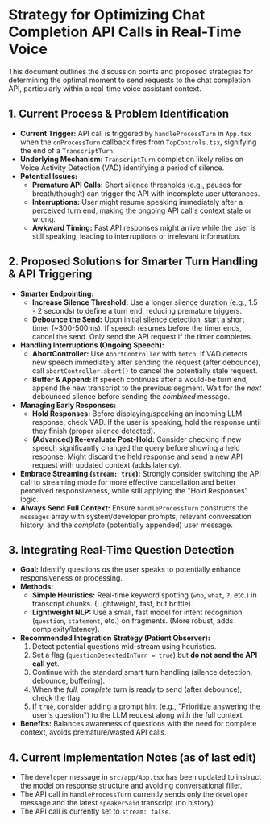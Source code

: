 # Strategy for Optimizing Chat Completion API Calls in Real-Time Voice

This document outlines the discussion points and proposed strategies for determining the optimal moment to send requests to the chat completion API, particularly within a real-time voice assistant context.

## 1. Current Process & Problem Identification

*   **Current Trigger:** API call is triggered by `handleProcessTurn` in `App.tsx` when the `onProcessTurn` callback fires from `TopControls.tsx`, signifying the end of a `TranscriptTurn`.
*   **Underlying Mechanism:** `TranscriptTurn` completion likely relies on Voice Activity Detection (VAD) identifying a period of silence.
*   **Potential Issues:**
    *   **Premature API Calls:** Short silence thresholds (e.g., pauses for breath/thought) can trigger the API with incomplete user utterances.
    *   **Interruptions:** User might resume speaking immediately after a perceived turn end, making the ongoing API call's context stale or wrong.
    *   **Awkward Timing:** Fast API responses might arrive while the user is still speaking, leading to interruptions or irrelevant information.

## 2. Proposed Solutions for Smarter Turn Handling & API Triggering

*   **Smarter Endpointing:**
    *   **Increase Silence Threshold:** Use a longer silence duration (e.g., 1.5 - 2 seconds) to define a turn end, reducing premature triggers.
    *   **Debounce the Send:** Upon initial silence detection, start a short timer (~300-500ms). If speech resumes before the timer ends, cancel the send. Only send the API request if the timer completes.
*   **Handling Interruptions (Ongoing Speech):**
    *   **AbortController:** Use `AbortController` with `fetch`. If VAD detects new speech immediately after sending the request (after debounce), call `abortController.abort()` to cancel the potentially stale request.
    *   **Buffer & Append:** If speech continues after a would-be turn end, append the new transcript to the previous segment. Wait for the *next* debounced silence before sending the *combined* message.
*   **Managing Early Responses:**
    *   **Hold Responses:** Before displaying/speaking an incoming LLM response, check VAD. If the user is speaking, hold the response until they finish (proper silence detected).
    *   **(Advanced) Re-evaluate Post-Hold:** Consider checking if new speech significantly changed the query before showing a held response. Might discard the held response and send a new API request with updated context (adds latency).
*   **Embrace Streaming (`stream: true`):** Strongly consider switching the API call to streaming mode for more effective cancellation and better perceived responsiveness, while still applying the "Hold Responses" logic.
*   **Always Send Full Context:** Ensure `handleProcessTurn` constructs the `messages` array with system/developer prompts, relevant conversation history, and the *complete* (potentially appended) user message.

## 3. Integrating Real-Time Question Detection

*   **Goal:** Identify questions *as* the user speaks to potentially enhance responsiveness or processing.
*   **Methods:**
    *   **Simple Heuristics:** Real-time keyword spotting (`who`, `what`, `?`, etc.) in transcript chunks. (Lightweight, fast, but brittle).
    *   **Lightweight NLP:** Use a small, fast model for intent recognition (`question`, `statement`, etc.) on fragments. (More robust, adds complexity/latency).
*   **Recommended Integration Strategy (Patient Observer):**
    1.  Detect potential questions mid-stream using heuristics.
    2.  Set a flag (`questionDetectedInTurn = true`) but **do not send the API call yet**.
    3.  Continue with the standard smart turn handling (silence detection, debounce, buffering).
    4.  When the *full, complete* turn is ready to send (after debounce), check the flag.
    5.  If `true`, consider adding a prompt hint (e.g., "Prioritize answering the user's question") to the LLM request along with the full context.
*   **Benefits:** Balances awareness of questions with the need for complete context, avoids premature/wasted API calls.

## 4. Current Implementation Notes (as of last edit)

*   The `developer` message in `src/app/App.tsx` has been updated to instruct the model on response structure and avoiding conversational filler.
*   The API call in `handleProcessTurn` currently sends only the `developer` message and the latest `speakerSaid` transcript (no history).
*   The API call is currently set to `stream: false`. 